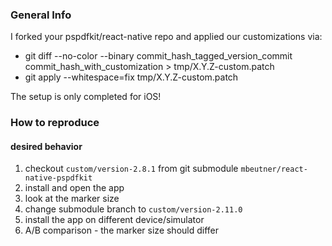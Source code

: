 ### General Info

I forked your pspdfkit/react-native repo and applied our customizations via:
  - git diff --no-color --binary commit_hash_tagged_version_commit commit_hash_with_customization > tmp/X.Y.Z-custom.patch
  - git apply --whitespace=fix tmp/X.Y.Z-custom.patch

The setup is only completed for iOS!

### How to reproduce
#### desired behavior
1. checkout `custom/version-2.8.1` from git submodule `mbeutner/react-native-pspdfkit`
1. install and open the app
1. look at the marker size
1. change submodule branch to `custom/version-2.11.0`
1. install the app on different device/simulator
1. A/B comparison - the marker size should differ